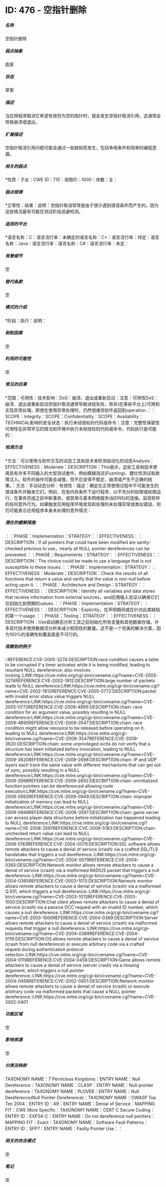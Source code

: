 # ID: 476 - 空指针删除
<h5>名称</h5>空指针删除
<h5>弱点抽象</h5>底座
<h5>状态</h5>草案
<h5>描述</h5>当应用程序取消它希望有效但为空的指针时，就会发生空指针取消引用，这通常会导致崩溃或退出。
<h5>扩展描述</h5>空指针取消引用问题可能会通过一些缺陷而发生，包括争用条件和简单的编程遗漏。
<h5>相关的弱点</h5>*性质：子女：CWE ID：710：视图ID：1000：序数：主：
<h5>弱点规律</h5>*正常性：结果：说明：空指针取消常常是由于很少遇到错误条件而产生的，因为这些情况最有可能在测试阶段逃避检测。
<h5>适用的平台</h5>*语言名称：C：语言流行率：未确定的语言名称：C+：语言流行率：待定：语言名称：Java：语言流行率：语言名称：C#：语言流行率：未定：
<h5>背景细节</h5>空
<h5>替代条款</h5>空
<h5>模式的介绍</h5>*阶段：执行：说明：
<h5>剥削因素</h5>空
<h5>利用的可能性</h5>空
<h5>常见的后果</h5>*范围：可用性：技术影响：DoS：崩溃、退出或重新启动：注意：可用性DoS：崩溃、退出或重新启动空指针取消通常导致进程失败，除非(在某些平台上)可用和实现异常处理。即使在使用异常处理时，仍然很难将软件返回到operation.：：SCOPE：Integrity：SCOPE：Confidentiality：SCOPE：Availability：TECHNICAL影响的安全状态：执行未经授权的代码或命令：注意：完整性保密性可用性在非常罕见的情况和环境中执行未经授权的代码或命令，代码执行是可能的：
<h5>检测方法</h5>*方法：可以使用与软件交互的动态工具和技术来检测自动化的动态Analysis：EFFECTIVENESS：Moderate：DESCRIPTION：This弱点，这些工具和技术使用具有许多不同输入的大型测试套件，例如模糊测试(Fuzming)、健壮性测试和故障注入。软件的操作可能会减慢，但不应变得不稳定、崩溃或产生不正确的结果。：方法：手动动态分析：有效性：描述：确定在正常使用过程中不可能发生的错误条件并触发它们。例如，在低内存条件下运行程序，以不充分的权限或权限运行，在事务完成之前中断事务，或禁用与基本网络服务(如DNS)的连接。监视软件的任何意外行为。如果触发应用程序环境发现和处理的未处理异常或类似错误，则仍可能表示应用程序本身未处理的意外情况：
<h5>潜在的缓解措施</h5>：：PHASE：Implementation：STRATEGY：：EFFECTIVENESS：：DESCRIPTION：If all pointers that could have been modified are sanity-checked previous to use，nearly all NULL pointer dereferences can be prevented.：：PHASE：Requirements：STRATEGY：：EFFECTIVENESS：：DESCRIPTION：The choice could be made to use a language that is not susceptible to these issues.：：PHASE：Implementation：STRATEGY：：EFFECTIVENESS：Moderate：DESCRIPTION：Check the results of all functions that return a value and verify that the value is non-null before acting upon it.：：PHASE：Architecture and Design：STRATEGY：：EFFECTIVENESS：：DESCRIPTION：Identify all variables and data stores that receive information from external sources，and应用输入验证以确保它们仅初始化到预期的values.：：PHASE：Implementation：STRATEGY：：EFFECTIVENESS：：DESCRIPTION：Explicitly，在声明期间或在针对此类缺陷的第一个usage.：：PHASE：Testing：STRATEGY：：EFFECTIVENESS：：DESCRIPTION：Use自动静态分析工具之前初始化所有变量和其他数据存储。许多现代技术使用数据流分析来减少假阳性的数量。这不是一个完美的解决方案，因为100%的准确性和覆盖面是不可行的。
<h5>观察到的例子</h5>::REFERENCE:CVE-2005-3274:DESCRIPTION:race condition causes a table to be corrupted if a timer activates while it is being modified, leading to resultant NULL dereference; also involves locking.:LINK:https://cve.mitre.org/cgi-bin/cvename.cgi?name=CVE-2005-3274REFERENCE:CVE-2002-1912:DESCRIPTION:large number of packets leads to NULL dereference:LINK:https://cve.mitre.org/cgi-bin/cvename.cgi?name=CVE-2002-1912REFERENCE:CVE-2005-0772:DESCRIPTION:packet with invalid error status value triggers NULL dereference:LINK:https://cve.mitre.org/cgi-bin/cvename.cgi?name=CVE-2005-0772REFERENCE:CVE-2009-4895:DESCRIPTION:chain: race condition for an argument value, possibly resulting in NULL dereference:LINK:https://cve.mitre.org/cgi-bin/cvename.cgi?name=CVE-2009-4895REFERENCE:CVE-2009-3547:DESCRIPTION:chain: race condition might allow resource to be released before operating on it, leading to NULL dereference:LINK:https://cve.mitre.org/cgi-bin/cvename.cgi?name=CVE-2009-3547REFERENCE:CVE-2009-3620:DESCRIPTION:chain: some unprivileged ioctls do not verify that a structure has been initialized before invocation, leading to NULL dereference:LINK:https://cve.mitre.org/cgi-bin/cvename.cgi?name=CVE-2009-3620REFERENCE:CVE-2009-2698:DESCRIPTION:chain: IP and UDP layers each track the same value with different mechanisms that can get out of sync, possibly resulting in a NULL dereference:LINK:https://cve.mitre.org/cgi-bin/cvename.cgi?name=CVE-2009-2698REFERENCE:CVE-2009-2692:DESCRIPTION:chain: uninitialized function pointers can be dereferenced allowing code execution:LINK:https://cve.mitre.org/cgi-bin/cvename.cgi?name=CVE-2009-2692REFERENCE:CVE-2009-0949:DESCRIPTION:chain: improper initialization of memory can lead to NULL dereference:LINK:https://cve.mitre.org/cgi-bin/cvename.cgi?name=CVE-2009-0949REFERENCE:CVE-2008-3597:DESCRIPTION:chain: game server can access player data structures before initialization has happened leading to NULL dereference:LINK:https://cve.mitre.org/cgi-bin/cvename.cgi?name=CVE-2008-3597REFERENCE:CVE-2008-5183:DESCRIPTION:chain: unchecked return value can lead to NULL dereference:LINK:https://cve.mitre.org/cgi-bin/cvename.cgi?name=CVE-2008-5183REFERENCE:CVE-2004-0079:DESCRIPTION:SSL software allows remote attackers to cause a denial of service (crash) via a crafted SSL/TLS handshake that triggers a null dereference.:LINK:https://cve.mitre.org/cgi-bin/cvename.cgi?name=CVE-2004-0079REFERENCE:CVE-2004-0365:DESCRIPTION:Network monitor allows remote attackers to cause a denial of service (crash) via a malformed RADIUS packet that triggers a null dereference.:LINK:https://cve.mitre.org/cgi-bin/cvename.cgi?name=CVE-2004-0365REFERENCE:CVE-2003-1013:DESCRIPTION:Network monitor allows remote attackers to cause a denial of service (crash) via a malformed Q.931, which triggers a null dereference.:LINK:https://cve.mitre.org/cgi-bin/cvename.cgi?name=CVE-2003-1013REFERENCE:CVE-2003-1000:DESCRIPTION:Chat client allows remote attackers to cause a denial of service (crash) via a passive DCC request with an invalid ID number, which causes a null dereference.:LINK:https://cve.mitre.org/cgi-bin/cvename.cgi?name=CVE-2003-1000REFERENCE:CVE-2004-0389:DESCRIPTION:Server allows remote attackers to cause a denial of service (crash) via malformed requests that trigger a null dereference.:LINK:https://cve.mitre.org/cgi-bin/cvename.cgi?name=CVE-2004-0389REFERENCE:CVE-2004-0119:DESCRIPTION:OS allows remote attackers to cause a denial of service (crash from null dereference) or execute arbitrary code via a crafted request during authentication protocol selection.:LINK:https://cve.mitre.org/cgi-bin/cvename.cgi?name=CVE-2004-0119REFERENCE:CVE-2004-0458:DESCRIPTION:Game allows remote attackers to cause a denial of service (server crash) via a missing argument, which triggers a null pointer dereference.:LINK:https://cve.mitre.org/cgi-bin/cvename.cgi?name=CVE-2004-0458REFERENCE:CVE-2002-0401:DESCRIPTION:Network monitor allows remote attackers to cause a denial of service (crash) or execute arbitrary code via malformed packets that cause a NULL pointer dereference.:LINK:https://cve.mitre.org/cgi-bin/cvename.cgi?name=CVE-2002-0401
<h5>功能区域</h5>空
<h5>影响资源</h5>空
<h5>分类法映射</h5>TAXONOMY NAME：7 Pernicious Kingdoms：ENTRY NAME：Null Dereference：TAXONOMY NAME：CLASP：ENTRY NAME：Null-pointer dereference：TAXONOMY NAME：PLOVER：ENTRY NAME：Null Dereference(Null Pointer Dereference)：TAXONOMY NAME：OWASP Top Ten 2004：ENTRY ID：A9：ENTRY NAME：Denial of Service：MAPPING FIT：CWE More Specific：TAXONOMY NAME：CERT C Secure Coding：ENTRY ID：EXP34-C：ENTRY NAME：Do not dereference null pointers：MAPPING FIT：Exact：TAXONOMY NAME：Software Fault Patterns：ENTRY ID：SFP7：ENTRY NAME：Faulty Pointer Use：：
<h5>相关的攻击模式</h5>空
<h5>笔记</h5>空

